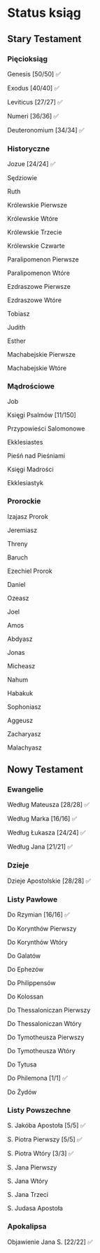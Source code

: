 # Status ksiąg

## Stary Testament
### Pięcioksiąg
Genesis [50/50] ✅

Exodus [40/40] ✅

Leviticus [27/27] ✅

Numeri [36/36] ✅

Deuteronomium [34/34] ✅
### Historyczne
Jozue [24/24] ✅

Sędziowie

Ruth

Królewskie Pierwsze

Królewskie Wtóre

Królewskie Trzecie

Królewskie Czwarte

Paralipomenon Pierwsze

Paralipomenon Wtóre

Ezdraszowe Pierwsze

Ezdraszowe Wtóre

Tobiasz

Judith

Esther

Machabejskie Pierwsze

Machabejskie Wtóre
### Mądrościowe
Job

Księgi Psalmów [11/150]

Przypowieści Salomonowe

Ekklesiastes

Pieśń nad Pieśniami

Księgi Madrości

Ekklesiastyk
### Prorockie
Izajasz Prorok

Jeremiasz

Threny

Baruch

Ezechiel Prorok

Daniel

Ozeasz

Joel

Amos

Abdyasz

Jonas

Micheasz

Nahum

Habakuk

Sophoniasz

Aggeusz

Zacharyasz

Malachyasz
## Nowy Testament
### Ewangelie
Według Mateusza [28/28] ✅

Według Marka [16/16] ✅

Według Łukasza [24/24] ✅

Według Jana [21/21] ✅
### Dzieje
Dzieje Apostolskie [28/28] ✅
### Listy Pawłowe
Do Rzymian [16/16] ✅

Do Korynthów Pierwszy

Do Korynthów Wtóry

Do Galatów

Do Ephezów

Do Philippensów

Do Kolossan

Do Thessaloniczan Pierwszy

Do Thessaloniczan Wtóry

Do Tymotheusza Pierwszy

Do Tymotheusza Wtóry

Do Tytusa

Do Philemona [1/1] ✅

Do Żydów
### Listy Powszechne
S. Jakóba Apostoła [5/5] ✅

S. Piotra Pierwszy [5/5] ✅

S. Piotra Wtóry [3/3] ✅

S. Jana Pierwszy

S. Jana Wtóry

S. Jana Trzeci

S. Judasa Apostoła
### Apokalipsa
Objawienie Jana S. [22/22] ✅
